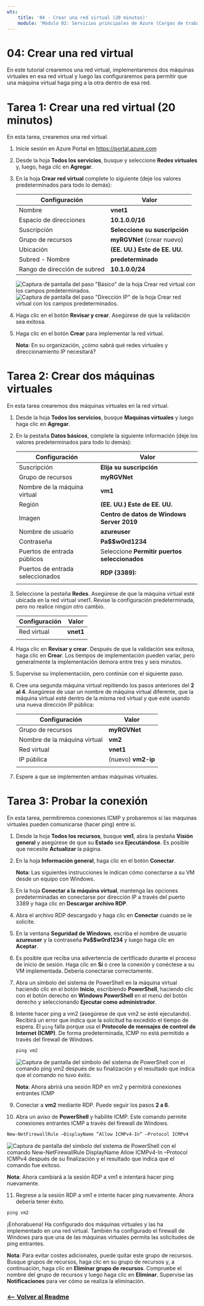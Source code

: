 ```yaml
---
wts:
    title: '04 - Crear una red virtual (20 minutos)'
    module: 'Módulo 02: Servicios principales de Azure (Cargas de trabajo)'
---
```

# 04: Crear una red virtual

En este tutorial crearemos una red virtual, implementaremos dos máquinas virtuales en esa red virtual y luego las configuraremos para permitir que una máquina virtual haga ping a la otra dentro de esa red.

# Tarea 1: Crear una red virtual (20 minutos)

En esta tarea, crearemos una red virtual. 

1. Inicie sesión en Azure Portal en <a href="https://portal.azure.com" target="_blank"><span style="color: #0066cc;" color="#0066cc">https://portal.azure.com</span></a>

2. Desde la hoja **Todos los servicios**, busque y seleccione **Redes virtuales** y, luego, haga clic en **Agregar**. 

3. En la hoja **Crear red virtual** complete lo siguiente (deje los valores predeterminados para todo lo demás):

    | Configuración | Valor | 
    | --- | --- |
    | Nombre | **vnet1** |
    | Espacio de direcciones |**10.1.0.0/16** |
    | Suscripción | **Seleccione su suscripción** |
    | Grupo de recursos | **myRGVNet** (crear nuevo) |
    | Ubicación | **(EE. UU.) Este de EE. UU.** |
    | Subred - Nombre | **predeterminado** |
    | Rango de dirección de subred | **10.1.0.0/24** |

    ![Captura de pantalla del paso "Básico" de la hoja Crear red virtual con los campos predeterminados.](../images/0301a.png)
    ![Captura de pantalla del paso "Dirección IP" de la hoja Crear red virtual con los campos predeterminados.](../images/0301b.png)

5. Haga clic en el botón **Revisar y crear**. Asegúrese de que la validación sea exitosa.

6. Haga clic en el botón **Crear** para implementar la red virtual. 

    **Nota**: En su organización, ¿cómo sabrá qué redes virtuales y direccionamiento IP necesitará?

# Tarea 2: Crear dos máquinas virtuales

En esta tarea crearemos dos máquinas virtuales en la red virtual. 

1. Desde la hoja **Todos los servicios**, busque **Maquinas virtuales** y luego haga clic en **Agregar**. 

2. En la pestaña **Datos básicos**, complete la siguiente información (deje los valores predeterminados para todo lo demás):

   | Configuración | Valor | 
   | --- | --- |
   | Suscripción | **Elija su suscripción**  |
   | Grupo de recursos |  **myRGVNet** |
   | Nombre de la máquina virtual | **vm1**|
   | Región | **(EE. UU.) Este de EE. UU.** |
   | Imagen | **Centro de datos de Windows Server 2019** |
   | Nombre de usuario| **azureuser** |
   | Contraseña| **Pa$$w0rd1234** |
   | Puertos de entrada públicos| Seleccione **Permitir puertos seleccionados**  |
   | Puertos de entrada seleccionados| **RDP (3389):** |
   |||

3. Seleccione la pestaña **Redes**. Asegúrese de que la máquina virtual esté ubicada en la red virtual vnet1. Revise la configuración predeterminada, pero no realice ningún otro cambio. 

   | Configuración | Valor | 
   | --- | --- |
   | Red virtual | **vnet1** |
   |||

4. Haga clic en **Revisar y crear**. Después de que la validación sea exitosa, haga clic en **Crear**. Los tiempos de implementación pueden variar, pero generalmente la implementación demora entre tres y seis minutos.

5. Supervise su implementación, pero continúe con el siguiente paso. 

6. Cree una segunda máquina virtual repitiendo los pasos anteriores del **2 al 4**. Asegúrese de usar un nombre de máquina virtual diferente, que la máquina virtual esté dentro de la misma red virtual y que esté usando una nueva dirección IP pública:

    | Configuración | Valor |
    | --- | --- |
    | Grupo de recursos | **myRGVNet** |
    | Nombre de la máquina virtual |  **vm2** |
    | Red virtual | **vnet1** |
    | IP pública | (nuevo) **vm2-ip** |
    |||

7. Espere a que se implementen ambas máquinas virtuales. 

# Tarea 3: Probar la conexión 

En esta tarea, permitiremos conexiones ICMP y probaremos si las máquinas virtuales pueden comunicarse (hacer ping) entre sí. 

1. Desde la hoja **Todos los recursos**, busque **vm1**, abra la pestaña **Visión general** y asegúrese de que su **Estado** sea **Ejecutándose**. Es posible que necesite **Actualizar** la página.

2. En la hoja **Información general**, haga clic en el botón **Conectar**.

    **Nota**: Las siguientes instrucciones le indican cómo conectarse a su VM desde un equipo con Windows. 

3. En la hoja **Conectar a la máquina virtual**, mantenga las opciones predeterminadas en conectarse por dirección IP a través del puerto 3389 y haga clic en **Descargar archivo RDP**.

4. Abra el archivo RDP descargado y haga clic en **Conectar** cuando se le solicite. 

5. En la ventana **Seguridad de Windows**, escriba el nombre de usuario **azureuser** y la contraseña **Pa$$w0rd1234** y luego haga clic en **Aceptar**.

6. Es posible que reciba una advertencia de certificado durante el proceso de inicio de sesión. Haga clic en **Sí** o cree la conexión y conéctese a su VM implementada. Debería conectarse correctamente.

7. Abra un símbolo del sistema de PowerShell en la máquina virtual haciendo clic en el botón **Inicio**, escribiendo **PowerShell**, haciendo clic con el botón derecho en **Windows PowerShell** en el menú del botón derecho y seleccionando **Ejecutar como administrador**.

8. Intente hacer ping a vm2 (asegúrese de que vm2 se esté ejecutando). Recibirá un error que indica que la solicitud ha excedido el tiempo de espera.  El `ping` falla porque usa el **Protocolo de mensajes de control de Internet (ICMP)**. De forma predeterminada, ICMP no está permitido a través del firewall de Windows.


   ```PowerShell
   ping vm2
   ```
   
   ![Captura de pantalla del símbolo del sistema de PowerShell con el comando ping vm2 después de su finalización y el resultado que indica que el comando no tuvo éxito.](../images/0302.png)

    **Nota**: Ahora abrirá una sesión RDP en vm2 y permitirá conexiones entrantes ICMP

9. Conectar a **vm2** mediante RDP. Puede seguir los pasos **2 a 6**.

10. Abra un aviso de **PowerShell** y habilite ICMP. Este comando permite conexiones entrantes ICMP a través del firewall de Windows.

   ```PowerShell
   New-NetFirewallRule –DisplayName “Allow ICMPv4-In” –Protocol ICMPv4
   ```
   ![Captura de pantalla del símbolo del sistema de PowerShell con el comando New-NetFirewallRule DisplayName Allow ICMPv4-In –Protocol ICMPv4 después de su finalización y el resultado que indica que el comando fue exitoso.](../images/0303.png)

   **Nota**: Ahora cambiará a la sesión RDP a vm1 e intentará hacer ping nuevamente.

11. Regrese a la sesión RDP a vm1 e intente hacer ping nuevamente. Ahora debería tener éxito. 

   ```PowerShell
   ping vm2
   ```

¡Enhorabuena! Ha configurado dos máquinas virtuales y las ha implementado en una red virtual. También ha configurado el firewall de Windows para que una de las máquinas virtuales permita las solicitudes de ping entrantes. 

**Nota**: Para evitar costes adicionales, puede quitar este grupo de recursos. Busque grupos de recursos, haga clic en su grupo de recursos y, a continuación, haga clic en **Eliminar grupo de recursos**. Compruebe el nombre del grupo de recursos y luego haga clic en **Eliminar**. Supervise las **Notificaciones** para ver cómo se realiza la eliminación.


### [<-- Volver al Readme](../../../readme.md)
